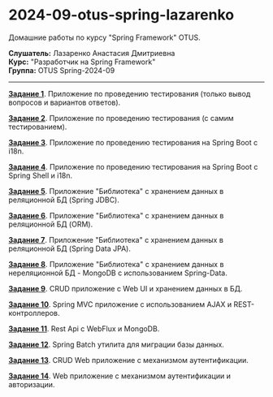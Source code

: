 # 2024-09-otus-spring-lazarenko

Домашние работы по курсу "Spring Framework" OTUS.

__Слушатель:__ Лазаренко Анастасия Дмитриевна  
__Курс:__ "Разработчик на Spring Framework"  
__Группа:__ OTUS Spring-2024-09
___

[__Задание 1__](hw01/README.md#задание-1). Приложение по проведению тестирования (только вывод вопросов и вариантов ответов).

[__Задание 2__](hw02/README.md#задание-2). Приложение по проведению тестирования (с самим тестированием).

[__Задание 3__](hw03/README.md#задание-3). Приложение по проведению тестирования на Spring Boot c i18n.

[__Задание 4__](hw04/README.md#задание-4). Приложение по проведению тестирования на Spring Boot c Spring Shell и i18n.

[__Задание 5__](hw05/README.md#задание-5). Приложение "Библиотека" с хранением данных в реляционной БД (Spring JDBC).

[__Задание 6__](hw06/README.md#задание-6). Приложение "Библиотека" с хранением данных в реляционной БД (ORM).

[__Задание 7__](hw07/README.md#задание-7). Приложение "Библиотека" с хранением данных в реляционной БД (Spring Data JPA).

[__Задание 8__](hw08/README.md#задание-8). Приложение "Библиотека" с хранением данных в нереляционной БД - MongoDB с использованием Spring-Data.

[__Задание 9__](hw09/README.md#задание-9). CRUD приложение с Web UI и хранением данных в БД.

[__Задание 10__](hw10/README.md#задание-10). Spring MVC приложение с использованием AJAX и REST-контроллеров.

[__Задание 11__](hw11/README.md#задание-11). Rest Api с WebFlux и MongoDB. 

[__Задание 12__](hw12/README.md#задание-12). Spring Batch утилита для миграции базы данных.

[__Задание 13__](hw13/README.md#задание-13). CRUD Web приложение с механизмом аутентификации.

[__Задание 14__](hw14/README.md#задание-14). Web приложение с механизмом аутентификации и авторизации.